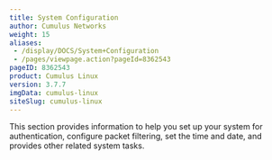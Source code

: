 ```yaml
---
title: System Configuration
author: Cumulus Networks
weight: 15
aliases:
 - /display/DOCS/System+Configuration
 - /pages/viewpage.action?pageId=8362543
pageID: 8362543
product: Cumulus Linux
version: 3.7.7
imgData: cumulus-linux
siteSlug: cumulus-linux
---
```

This section provides information to help you set up your system for authentication, configure packet filtering, set the time and date, and provides other related system tasks.
